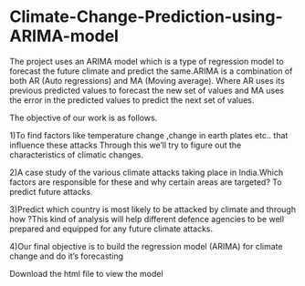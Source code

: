 # Climate-Change-Prediction-using-ARIMA-model
The project uses an ARIMA model which is a type of regression model to forecast the future
climate and predict the same.ARIMA is a combination of both AR (Auto regressions) and
MA (Moving average). Where AR uses its previous predicted values to forecast the new set
of values and MA uses the error in the predicted values to predict the next set of values.



The objective of our work is as follows.

1)To find factors like temperature change ,change in earth plates etc.. that influence these attacks Through this we’ll try
to figure out the characteristics of climatic changes.

2)A case study of the various climate attacks taking place in India.Which factors are responsible
for these and why certain areas are targeted? To predict future attacks.

3)Predict which country is most likely to be attacked by climate and through how ?This kind of
analysis will help different defence agencies to be well prepared and equipped for any future
climate attacks.

4)Our final objective is to build the regression model (ARIMA) for climate change and do it’s
forecasting




Download the html file to view the model
